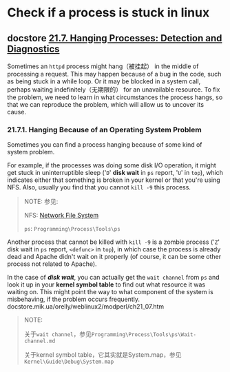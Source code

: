 # Check if a process is stuck in linux





## docstore [21.7. Hanging Processes: Detection and Diagnostics ](https://docstore.mik.ua/orelly/weblinux2/modperl/ch21_07.htm)

Sometimes an `httpd` process might hang（被挂起） in the middle of processing a request. This may happen because of a bug in the code, such as being stuck in a while loop. Or it may be blocked in a system call, perhaps waiting indefinitely（无期限的） for an unavailable resource. To fix the problem, we need to learn in what circumstances the process hangs, so that we can reproduce the problem, which will allow us to uncover its cause. 

### 21.7.1. Hanging Because of an Operating System Problem

Sometimes you can find a process hanging because of some kind of system problem. 

For example, if the processes was doing some disk I/O operation, it might get stuck in uninterruptible sleep ('`D`' **disk wait** in `ps` report, '`U`' in `top`), which indicates either that something is broken in your kernel or that you're using NFS. Also, usually you find that you cannot `kill -9` this process. 

> NOTE: 参见: 
>
> NFS: [Network File System](http://en.wikipedia.org/wiki/Network_File_System)
>
> `ps`: `Programming\Process\Tools\ps`

Another process that cannot be killed with `kill -9` is a zombie process ('`Z`' disk wait in `ps` report, `<defunc>` in `top`), in which case the process is already dead and Apache didn't wait on it properly (of course, it can be some other process not related to Apache).

 In the case of ***disk wait***, you can actually get the `wait channel` from `ps` and look it up in your **kernel symbol table** to find out what resource it was waiting on. This might point the way to what component of the system is misbehaving, if the problem occurs frequently. docstore.mik.ua/orelly/weblinux2/modperl/ch21_07.htm

> NOTE: 
>
> 关于`wait channel`，参见`Programming\Process\Tools\ps\Wait-channel.md`
>
> 关于kernel symbol table，它其实就是System.map，参见`Kernel\Guide\Debug\System.map`